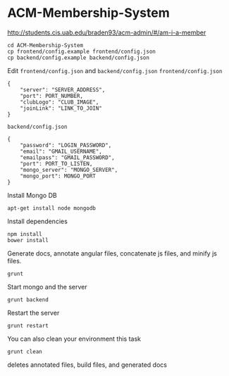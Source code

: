ACM-Membership-System
=====================

http://students.cis.uab.edu/braden93/acm-admin/#/am-i-a-member

```
cd ACM-Membership-System
cp frontend/config.example frontend/config.json
cp backend/config.example backend/config.json
```

Edit `frontend/config.json` and `backend/config.json`
`frontend/config.json`
```
{
    "server": "SERVER_ADDRESS",
    "port": PORT_NUMBER,
    "clubLogo": "CLUB_IMAGE",
    "joinLink": "LINK_TO_JOIN"
}
```
`backend/config.json`
```
{
    "password": "LOGIN_PASSWORD",
    "email": "GMAIL_USERNAME",
    "emailpass": "GMAIL_PASSWORD",
    "port": PORT_TO_LISTEN,
    "mongo_server": "MONGO_SERVER",
    "mongo_port": MONGO_PORT
}
```


Install Mongo DB
```
apt-get install node mongodb
```

Install dependencies
```
npm install
bower install
```

Generate docs, annotate angular files, concatenate js files, and minify js files.
```
grunt
```

Start mongo and the server
```
grunt backend
```

Restart the server
```
grunt restart
```

You can also clean your environment this task
```
grunt clean
```
deletes annotated files, build files, and generated docs
